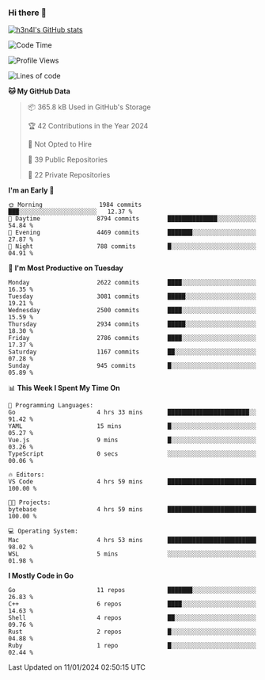 ### Hi there 👋

[![h3n4l's GitHub stats](https://github-readme-stats.vercel.app/api?username=h3n4l&count_private=true&show_icons=true&theme=radical)](https://github.com/h3n4l/github-readme-stats)

<!--START_SECTION:waka-->
![Code Time](http://img.shields.io/badge/Code%20Time-1%2C829%20hrs%2026%20mins-blue)

![Profile Views](http://img.shields.io/badge/Profile%20Views-0-blue)

![Lines of code](https://img.shields.io/badge/From%20Hello%20World%20I%27ve%20Written-4.2%20million%20lines%20of%20code-blue)

**🐱 My GitHub Data** 

> 📦 365.8 kB Used in GitHub's Storage 
 > 
> 🏆 42 Contributions in the Year 2024
 > 
> 🚫 Not Opted to Hire
 > 
> 📜 39 Public Repositories 
 > 
> 🔑 22 Private Repositories 
 > 
**I'm an Early 🐤** 

```text
🌞 Morning                1984 commits        ███░░░░░░░░░░░░░░░░░░░░░░   12.37 % 
🌆 Daytime                8794 commits        ██████████████░░░░░░░░░░░   54.84 % 
🌃 Evening                4469 commits        ███████░░░░░░░░░░░░░░░░░░   27.87 % 
🌙 Night                  788 commits         █░░░░░░░░░░░░░░░░░░░░░░░░   04.91 % 
```
📅 **I'm Most Productive on Tuesday** 

```text
Monday                   2622 commits        ████░░░░░░░░░░░░░░░░░░░░░   16.35 % 
Tuesday                  3081 commits        █████░░░░░░░░░░░░░░░░░░░░   19.21 % 
Wednesday                2500 commits        ████░░░░░░░░░░░░░░░░░░░░░   15.59 % 
Thursday                 2934 commits        █████░░░░░░░░░░░░░░░░░░░░   18.30 % 
Friday                   2786 commits        ████░░░░░░░░░░░░░░░░░░░░░   17.37 % 
Saturday                 1167 commits        ██░░░░░░░░░░░░░░░░░░░░░░░   07.28 % 
Sunday                   945 commits         █░░░░░░░░░░░░░░░░░░░░░░░░   05.89 % 
```


📊 **This Week I Spent My Time On** 

```text
💬 Programming Languages: 
Go                       4 hrs 33 mins       ███████████████████████░░   91.42 % 
YAML                     15 mins             █░░░░░░░░░░░░░░░░░░░░░░░░   05.27 % 
Vue.js                   9 mins              █░░░░░░░░░░░░░░░░░░░░░░░░   03.26 % 
TypeScript               0 secs              ░░░░░░░░░░░░░░░░░░░░░░░░░   00.06 % 

🔥 Editors: 
VS Code                  4 hrs 59 mins       █████████████████████████   100.00 % 

🐱‍💻 Projects: 
bytebase                 4 hrs 59 mins       █████████████████████████   100.00 % 

💻 Operating System: 
Mac                      4 hrs 53 mins       █████████████████████████   98.02 % 
WSL                      5 mins              ░░░░░░░░░░░░░░░░░░░░░░░░░   01.98 % 
```

**I Mostly Code in Go** 

```text
Go                       11 repos            ███████░░░░░░░░░░░░░░░░░░   26.83 % 
C++                      6 repos             ████░░░░░░░░░░░░░░░░░░░░░   14.63 % 
Shell                    4 repos             ██░░░░░░░░░░░░░░░░░░░░░░░   09.76 % 
Rust                     2 repos             █░░░░░░░░░░░░░░░░░░░░░░░░   04.88 % 
Ruby                     1 repo              █░░░░░░░░░░░░░░░░░░░░░░░░   02.44 % 
```




 Last Updated on 11/01/2024 02:50:15 UTC
<!--END_SECTION:waka-->

